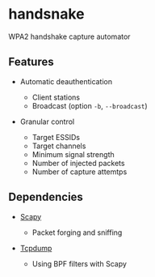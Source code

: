handsnake
=========

WPA2 handshake capture automator

Features
--------
- Automatic deauthentication
	- Client stations
	- Broadcast (option `-b`, `--broadcast`)


- Granular control
	- Target ESSIDs
	- Target channels
	- Minimum signal strength
	- Number of injected packets
	- Number of capture attemtps


Dependencies
------------
- [Scapy](https://scapy.net)
	- Packet forging and sniffing


- [Tcpdump](https://tcpdump.org)
	- Using BPF filters with Scapy
